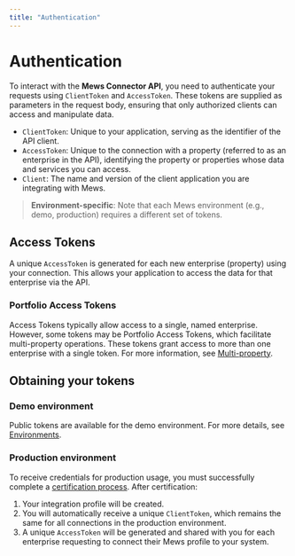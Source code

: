 ```yaml
---
title: "Authentication"
---
```


# Authentication

To interact with the __Mews Connector API__, you need to authenticate your requests using `ClientToken` and `AccessToken`. These tokens are supplied as parameters in the request body, ensuring that only authorized clients can access and manipulate data.

* `ClientToken`: Unique to your application, serving as the identifier of the API client.
* `AccessToken`: Unique to the connection with a property (referred to as an enterprise in the API), identifying the property or properties whose data and services you can access.
* `Client`: The name and version of the client application you are integrating with Mews.

> **Environment-specific**: Note that each Mews environment (e.g., demo, production) requires a different set of tokens.

## Access Tokens

A unique `AccessToken` is generated for each new enterprise (property) using your connection. This allows your application to access the data for that enterprise via the API.

### Portfolio Access Tokens

Access Tokens typically allow access to a single, named enterprise. However, some tokens may be Portfolio Access Tokens, which facilitate multi-property operations. These tokens grant access to more than one enterprise with a single token. For more information, see [Multi-property](../concepts/multi-property.md).

## Obtaining your tokens

### Demo environment

Public tokens are available for the demo environment. For more details, see [Environments](environments.md).

### Production environment

To receive credentials for production usage, you must successfully complete a [certification process](../your-journey/README.md). After certification:

1. Your integration profile will be created.
2. You will automatically receive a unique `ClientToken`, which remains the same for all connections in the production environment.
3. A unique `AccessToken` will be generated and shared with you for each enterprise requesting to connect their Mews profile to your system.
